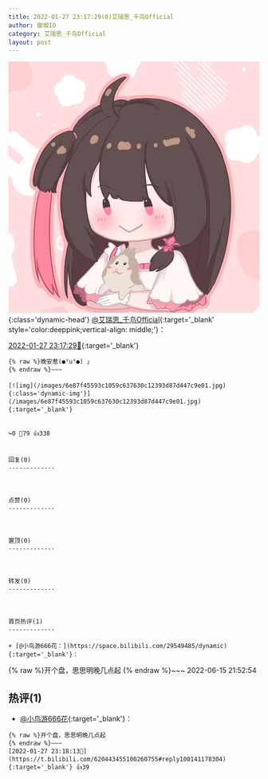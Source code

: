 ```yaml
---
title: 2022-01-27 23:17:29(0)艾瑞思_千鸟Official
author: 御坂IO
category: 艾瑞思_千鸟Official
layout: post
---
```


![img](/images/7e08840c56f251de28bdf766b647bd5fe9a5d50a.jpg){:class='dynamic-head'}
[@艾瑞思_千鸟Official](https://space.bilibili.com/1090010845/dynamic){:target='_blank' style='color:deeppink;vertical-align: middle;'}：

[2022-01-27 23:17:29🔗](https://t.bilibili.com/620443455100260755){:target='_blank'}

~~~
{% raw %}晚安惹(●°u°●)​ 」
{% endraw %}~~~

[![img](/images/6e87f45593c1059c637630c12393d87d447c9e01.jpg){:class='dynamic-img'}](/images/6e87f45593c1059c637630c12393d87d447c9e01.jpg){:target='_blank'}


↪️0 💬79 👍338


回复(0)
-------------



点赞(0)
-------------



置顶(0)
-------------



转发(0)
-------------



首页热评(1)
-------------

+ [@小鸟游666花：](https://space.bilibili.com/29549485/dynamic){:target='_blank'}：
~~~
{% raw %}开个盘，思思明晚几点起
{% endraw %}~~~
2022-06-15 21:52:54


热评(1)
-------------

+ [@小鸟游666花](https://space.bilibili.com/29549485/dynamic){:target='_blank'}：
~~~
{% raw %}开个盘，思思明晚几点起
{% endraw %}~~~
[2022-01-27 23:18:13🔗](https://t.bilibili.com/620443455100260755#reply100141178304){:target='_blank'} 👍39


